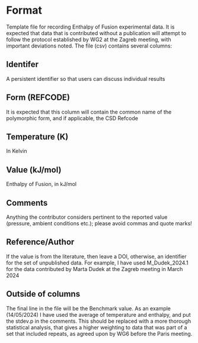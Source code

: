 # Format

Template file for recording Enthalpy of Fusion experimental data. It is expected that data that is contributed without a publication will attempt to follow the protocol
established by WG2 at the Zagreb meeting, with important deviations noted.
The file (csv) contains several columns:

## Identifer

A persistent identifier so that users can discuss individual results

## Form (REFCODE)

It is expected that this column will contain the common name of the polymorphic form, and if applicable, the CSD Refcode

## Temperature (K)

In Kelvin

## Value (kJ/mol)

Enthalpy of Fusion, in kJ/mol

## Comments

Anything the contributor considers pertinent to the reported value (pressure, ambient conditions etc.); please avoid commas and quote marks!

## Reference/Author

If the value is from the literature, then leave a DOI, otherwise, an identifier for the set of unpublished data.
For example, I have used M_Dudek_2024.1 for the data contributed by Marta Dudek at the Zagreb meeting in March 2024

## Outside of columns

The final line in the file will be the Benchmark value. As an example (14/05/2024) I have used the average of temperature and enthalpy, and put the stdev.p in the comments.
This should be replaced with a more thorough statistical analysis, that gives a higher weighting to data that was part of a set that included repeats, as agreed upon by WG6 before the Paris meeting.
